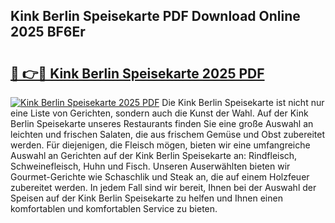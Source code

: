 ## Kink Berlin Speisekarte PDF Download Online 2025 BF6Er

# <h2><a href="http://gcdf94.nevu.top/?p=Kink+Berlin+Speisekarte">🔗 👉🔴 Kink Berlin Speisekarte 2025 PDF</a></h2>

[![Kink Berlin Speisekarte 2025 PDF](https://i.imgur.com/dBaPXMq.png)](http://gcdf94.nevu.top/?p=Kink+Berlin+Speisekarte)
Die Kink Berlin Speisekarte ist nicht nur eine Liste von Gerichten, sondern auch die Kunst der Wahl. Auf der Kink Berlin Speisekarte unseres Restaurants finden Sie eine große Auswahl an leichten und frischen Salaten, die aus frischem Gemüse und Obst zubereitet werden. Für diejenigen, die Fleisch mögen, bieten wir eine umfangreiche Auswahl an Gerichten auf der Kink Berlin Speisekarte an: Rindfleisch, Schweinefleisch, Huhn und Fisch. Unseren Auserwählten bieten wir Gourmet-Gerichte wie Schaschlik und Steak an, die auf einem Holzfeuer zubereitet werden. In jedem Fall sind wir bereit, Ihnen bei der Auswahl der Speisen auf der Kink Berlin Speisekarte zu helfen und Ihnen einen komfortablen und komfortablen Service zu bieten.
